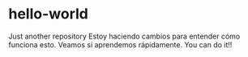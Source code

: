 # hello-world
Just another repository
Estoy haciendo cambios para entender cómo funciona esto.
Veamos si aprendemos rápidamente. You can do it!!
